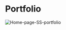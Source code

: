 # Portfolio

![Home-page-SS-portfolio](https://user-images.githubusercontent.com/92137648/153724001-082eb565-6948-4dd2-acb9-d8b88af28822.jpeg)



